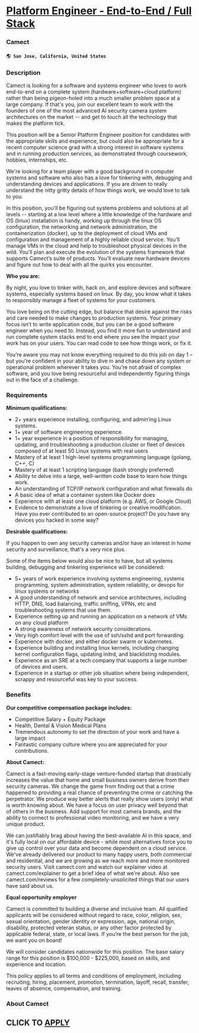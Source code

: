 # [Platform Engineer - End-to-End / Full Stack](https://www.remotewlb.com/apply/platform-engineer-end-to-end-full-stack)  
### Camect  
#### `🌎 San Jose, California, United States`  

### **Description**

Camect is looking for a software and systems engineer who loves to work end-to-end on a complete system (hardware+software+cloud platform) rather than being pigeon-holed into a much smaller problem space at a large company. If that's you, join our excellent team to work with the founders of one of the most advanced AI security camera system architectures on the market -- and get to touch all the technology that makes the platform tick.

This position will be a Senior Platform Engineer position for candidates with the appropriate skills and experience, but could also be appropriate for a recent computer science grad with a strong interest in software systems and in running production services, as demonstrated through coursework, hobbies, internships, etc.

We're looking for a team player with a good background in computer systems and software who also has a love for tinkering with, debugging and understanding devices and applications. If you are driven to really understand the nitty gritty details of how things work, we would love to talk to you.

In this position, you'll be figuring out systems problems and solutions at all levels -- starting at a low level where a little knowledge of the hardware and OS (linux) installation is handy, working up through the linux OS configuration, the networking and network administration, the containerization (docker), up to the deployment of cloud VMs and configuration and management of a highly reliable cloud service. You’ll manage VMs in the cloud and help to troubleshoot physical devices in the wild. You’ll plan and execute the evolution of the systems framework that supports Camect’s suite of products. You’ll evaluate new hardware devices and figure out how to deal with all the quirks you encounter.

**Who you are:**

By night, you love to tinker with, hack on, and explore devices and software systems, especially systems based on linux. By day, you know what it takes to responsibly manage a fleet of systems for your customers.

You love being on the cutting edge, but balance that desire against the risks and care needed to make changes to production systems. Your primary focus isn’t to write application code, but you can be a good software engineer when you need to. Instead, you find it more fun to understand and run complete system stacks end to end where you see the impact your work has on your users. You can read code to see how things work, or fix it.

You’re aware you may not know everything required to do this job on day 1 – but you’re confident in your ability to dive in and chase down any system or operational problem wherever it takes you. You’re not afraid of complex software, and you love being resourceful and independently figuring things out in the face of a challenge.

###  **Requirements**

 **Minimum qualifications:**

  * 2+ years experience installing, configuring, and admin’ing Linux systems.
  * 1+ year of software engineering experience.
  * 1+ year experience in a position of responsibility for managing, updating, and troubleshooting a production cluster or fleet of devices composed of at least 50 Linux systems with real users
  * Mastery of at least 1 high-level systems programming language (golang, C++, C)
  * Mastery of at least 1 scripting language (bash strongly preferred)
  * Ability to delve into a large, well-written code base to learn how things work.
  * An understanding of TCP/IP network configuration and what firewalls do
  * A basic idea of what a container system like Docker does
  * Experience with at least one cloud platform (e.g. AWS, or Google Cloud)
  * Evidence to demonstrate a love of tinkering or creative modification. Have you ever contributed to an open-source project? Do you have any devices you hacked in some way? 

**Desirable qualifications:**

If you happen to own any security cameras and/or have an interest in home security and surveillance, that's a very nice plus.

Some of the items below would also be nice to have, but all systems building, debugging and tinkering experience will be considered:

  * 5+ years of work experience involving systems engineering, systems programming, system administration, system reliability, or devops for linux systems or networks
  * A good understanding of network and service architectures, including HTTP, DNS, load balancing, traffic sniffing, VPNs, etc and troubleshooting systems that use them. 
  * Experience setting up and running an application on a network of VMs on any cloud platform
  * A strong awareness of network security considerations.
  * Very high comfort level with the use of ssh/sshd and port forwarding.
  * Experience with docker, and either docker swarm or kubernetes.
  * Experience building and installing linux kernels, including changing kernel configuration flags, updating initrd, and blacklisting modules. 
  * Experience as an SRE at a tech company that supports a large number of devices and users. 
  * Experience in a startup or other job situation where being independent, scrappy and resourceful was key to your success. 

### **Benefits**

 **Our competitive compensation package includes:**

  * Competitive Salary + Equity Package
  * Health, Dental & Vision Medical Plans
  * Tremendous autonomy to set the direction of your work and have a large impact
  * Fantastic company culture where you are appreciated for your contributions. 

**About Camect:**

Camect is a fast-moving early-stage venture-funded startup that drastically increases the value that home and small business owners derive from their security cameras. We change the game from finding out that a crime happened to providing a real chance of preventing the crime or catching the perpetrator. We produce way better alerts that really show users (only) what is worth knowing about. We have a focus on user privacy well beyond that of others in the business. Add support for most camera brands, and the ability to connect to professional video monitoring, and we have a very unique product.

We can justifiably brag about having the best-available AI in this space, and it's fully local on our affordable device - while most alternatives force you to give up control over your data and become dependent on a cloud service. We've already delivered our product to many happy users, both commercial and residential, and we are growing as we reach more and more monitored security users. Visit camect.com and watch our explainer video at camect.com/explainer to get a brief idea of what we're about. Also see camect.com/reviews for a few completely-unsolicited things that our users have said about us.

 **Equal opportunity employer**

Camect is committed to building a diverse and inclusive team. All qualified applicants will be considered without regard to race, color, religion, sex, sexual orientation, gender identity or expression, age, national origin, disability, protected veteran status, or any other factor protected by applicable federal, state, or local laws. If you’re the best person for the job, we want you on board!

We will consider candidates nationwide for this position. The base salary range for this position is $100,000 - $225,000, based on skills, and experience and location.

This policy applies to all terms and conditions of employment, including recruiting, hiring, placement, promotion, termination, layoff, recall, transfer, leaves of absence, compensation, and training.

###  **About Camect**

  
## CLICK TO [APPLY](https://www.remotewlb.com/apply/platform-engineer-end-to-end-full-stack)

